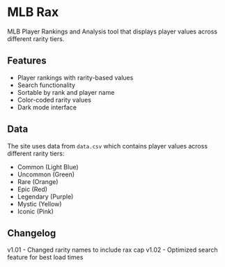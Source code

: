 # MLB Rax

MLB Player Rankings and Analysis tool that displays player values across different rarity tiers.

## Features
- Player rankings with rarity-based values
- Search functionality
- Sortable by rank and player name
- Color-coded rarity values
- Dark mode interface

## Data
The site uses data from `data.csv` which contains player values across different rarity tiers:
- Common (Light Blue)
- Uncommon (Green)
- Rare (Orange)
- Epic (Red)
- Legendary (Purple)
- Mystic (Yellow)
- Iconic (Pink)
## Changelog
v1.01 - Changed rarity names to include rax cap
v1.02 - Optimized search feature for best load times

